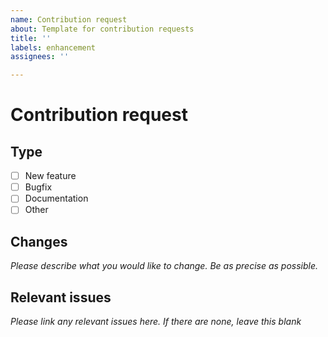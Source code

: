```yaml
---
name: Contribution request
about: Template for contribution requests
title: ''
labels: enhancement
assignees: ''

---
```


# Contribution request

## Type

- [ ] New feature
- [ ] Bugfix
- [ ] Documentation
- [ ] Other

## Changes

*Please describe what you would like to change. Be as precise as possible.*

## Relevant issues

*Please link any relevant issues here. If there are none, leave this blank*